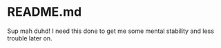# README.md
Sup mah duhd! I need this done to get me some mental stability and less trouble later on.
